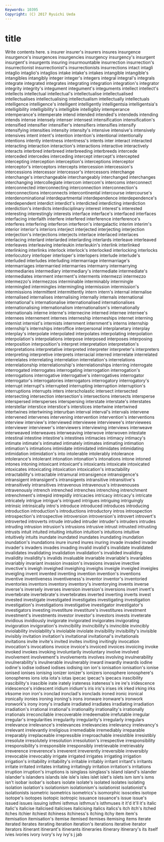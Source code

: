 ```yaml
---
Keywords: 10395 
Copyright: (C) 2017 Ryuichi Ueda
---
```


# title

Write contents here.
s insurer insurer's insurers insures insurgence insurgence's insurgences
insurgencies insurgency insurgency's insurgent insurgent's insurgents insuring insurmountable insurrection insurrection's
insurrectionist insurrectionist's insurrectionists insurrections intact intagli intaglio intaglio's intaglios intake
intake's intakes intangible intangible's intangibles intangibly integer integer's integers integral
integral's integrals integrate integrated integrates integrating integration integration's integrator integrity
integrity's integument integument's integuments intellect intellect's intellects intellectual intellectual's intellectualise
intellectualised intellectualises intellectualising intellectualism intellectually intellectuals intelligence intelligence's intelligent intelligently
intelligentsia intelligentsia's intelligibility intelligibility's intelligible intelligibly intemperance intemperance's intemperate intend
intended intended's intendeds intending intends intense intensely intenser intensest intensification
intensification's intensified intensifier intensifier's intensifiers intensifies intensify intensifying intensities intensity
intensity's intensive intensive's intensively intensives intent intent's intention intention's intentional
intentionally intentions intently intentness intentness's intents inter interact interacted interacting
interaction interaction's interactions interactive interactively interacts interbred interbreed interbreeding interbreeds
intercede interceded intercedes interceding intercept intercept's intercepted intercepting interception interception's
interceptions interceptor interceptor's interceptors intercepts intercession intercession's intercessions intercessor intercessor's
intercessors interchange interchange's interchangeable interchangeably interchanged interchanges interchanging intercollegiate intercom
intercom's intercoms interconnect interconnected interconnecting interconnection interconnection's interconnections interconnects intercontinental
intercourse intercourse's interdenominational interdepartmental interdependence interdependence's interdependent interdict interdict's interdicted
interdicting interdiction interdiction's interdicts interdisciplinary interest interest's interested interesting interestingly
interests interface interface's interfaced interfaces interfacing interfaith interfere interfered interference
interference's interferes interfering interferon interferon's intergalactic interim interim's interior interior's
interiors interject interjected interjecting interjection interjection's interjections interjects interlace interlaced
interlaces interlacing interlard interlarded interlarding interlards interleave interleaved interleaves interleaving
interleukin interleukin's interlink interlinked interlinking interlinks interlock interlock's interlocked interlocking
interlocks interlocutory interloper interloper's interlopers interlude interlude's interluded interludes interluding
intermarriage intermarriage's intermarriages intermarried intermarries intermarry intermarrying intermediaries intermediary intermediary's
intermediate intermediate's intermediates interment interment's interments intermezzi intermezzo intermezzo's intermezzos
interminable interminably intermingle intermingled intermingles intermingling intermission intermission's intermissions intermittent
intermittently intern intern's internal internalise internalised internalises internalising internally internals
international international's internationalise internationalised internationalises internationalising internationalism internationalism's internationally internationals
interne interne's internecine interned internee internee's internees internement internes interneship
interneships internet interning internist internist's internists internment internment's interns internship
internship's internships interoffice interpersonal interplanetary interplay interplay's interpolate interpolated interpolates
interpolating interpolation interpolation's interpolations interpose interposed interposes interposing interposition interposition's
interpret interpretation interpretation's interpretations interpretative interpreted interpreter interpreter's interpreters interpreting
interpretive interprets interracial interred interrelate interrelated interrelates interrelating interrelation interrelation's
interrelations interrelationship interrelationship's interrelationships interring interrogate interrogated interrogates interrogating interrogation
interrogation's interrogations interrogative interrogative's interrogatives interrogator interrogator's interrogatories interrogators interrogatory
interrogatory's interrupt interrupt's interrupted interrupting interruption interruption's interruptions interrupts inters
interscholastic intersect intersected intersecting intersection intersection's intersections intersects intersperse interspersed
intersperses interspersing interstate interstate's interstates interstellar interstice interstice's interstices intertwine
intertwined intertwines intertwining interurban interval interval's intervals intervene intervened intervenes
intervening intervention intervention's interventions interview interview's interviewed interviewee interviewee's interviewees
interviewer interviewer's interviewers interviewing interviews interweave interweaved interweaves interweaving interwove
interwoven intestate intestinal intestine intestine's intestines intimacies intimacy intimacy's intimate
intimate's intimated intimately intimates intimating intimation intimation's intimations intimidate intimidated
intimidates intimidating intimidation intimidation's into intolerable intolerably intolerance intolerance's intolerant
intonation intonation's intonations intone intoned intones intoning intoxicant intoxicant's intoxicants
intoxicate intoxicated intoxicates intoxicating intoxication intoxication's intractability intractability's intractable intramural
intransigence intransigence's intransigent intransigent's intransigents intransitive intransitive's intransitively intransitives intravenous
intravenous's intravenouses intravenously intrench intrenched intrenches intrenching intrenchment intrenchment's intrepid
intrepidly intricacies intricacy intricacy's intricate intricately intrigue intrigue's intrigued intrigues
intriguing intriguingly intrinsic intrinsically intro's introduce introduced introduces introducing introduction
introduction's introductions introductory intros introspection introspection's introspective introversion introversion's introvert
introvert's introverted introverts intrude intruded intruder intruder's intruders intrudes intruding
intrusion intrusion's intrusions intrusive intrust intrusted intrusting intrusts intuit intuited
intuiting intuition intuition's intuitions intuitive intuitively intuits inundate inundated inundates
inundating inundation inundation's inundations inure inured inures inuring invade invaded
invader invader's invaders invades invading invalid invalid's invalidate invalidated invalidates
invalidating invalidation invalidation's invalided invaliding invalidity invalidity's invalids invaluable invariable
invariable's invariables invariably invariant invasion invasion's invasions invasive invective invective's
inveigh inveighed inveighing inveighs inveigle inveigled inveigles inveigling invent invented
inventing invention invention's inventions inventive inventiveness inventiveness's inventor inventor's inventoried
inventories inventors inventory inventory's inventorying invents inverse inverse's inversely inverses
inversion inversion's inversions invert invert's invertebrate invertebrate's invertebrates inverted inverting
inverts invest invested investigate investigated investigates investigating investigation investigation's investigations
investigative investigator investigator's investigators investing investiture investiture's investitures investment investment's
investments investor investor's investors invests inveterate invidious invidiously invigorate invigorated
invigorates invigorating invigoration invigoration's invincibility invincibility's invincible invincibly inviolability inviolability's
inviolable inviolate invisibility invisibility's invisible invisibly invitation invitation's invitational invitational's
invitationals invitations invite invite's invited invites inviting invitingly invocation invocation's
invocations invoice invoice's invoiced invoices invoicing invoke invoked invokes invoking
involuntarily involuntary involve involved involvement involvement's involvements involves involving invulnerability
invulnerability's invulnerable invulnerably inward inwardly inwards iodine iodine's iodise iodised
iodises iodising ion ion's ionisation ionisation's ionise ionised ionises ionising
ionizer ionizer's ionizers ionosphere ionosphere's ionospheres ions iota iota's iotas
ipecac ipecac's ipecacs irascibility irascibility's irascible irate irately irateness irateness's
ire ire's iridescence iridescence's iridescent iridium iridium's iris iris's irises
irk irked irking irks irksome iron iron's ironclad ironclad's ironclads
ironed ironic ironical ironically ironies ironing ironing's irons ironware ironware's
ironwork ironwork's irony irony's irradiate irradiated irradiates irradiating irradiation irradiation's
irrational irrational's irrationality irrationality's irrationally irrationals irreconcilable irrecoverable irredeemable irrefutable
irregular irregular's irregularities irregularity irregularity's irregularly irregulars irrelevance irrelevance's irrelevances
irrelevancies irrelevancy irrelevancy's irrelevant irrelevantly irreligious irremediable irremediably irreparable irreparably
irreplaceable irrepressible irreproachable irresistible irresistibly irresolute irresolutely irresolution irresolution's irrespective
irresponsibility irresponsibility's irresponsible irresponsibly irretrievable irretrievably irreverence irreverence's irreverent irreverently
irreversible irreversibly irrevocable irrevocably irrigate irrigated irrigates irrigating irrigation irrigation's
irritability irritability's irritable irritably irritant irritant's irritants irritate irritated irritates
irritating irritatingly irritation irritation's irritations irruption irruption's irruptions is isinglass
isinglass's island island's islander islander's islanders islands isle isle's isles
islet islet's islets ism ism's isms isn't isobar isobar's isobars
isolate isolate's isolated isolates isolating isolation isolation's isolationism isolationism's isolationist
isolationist's isolationists isometric isometrics isometrics's isomorphic isosceles isotope isotope's isotopes
isotopic isotropic issuance issuance's issue issue's issued issues issuing isthmi
isthmus isthmus's isthmuses it it'd it'll it's italic italic's italicise
italicised italicises italicising italics italics's itch itch's itched itches itchier
itchiest itchiness itchiness's itching itchy item item's itemisation itemisation's itemise
itemised itemises itemising items iterate iterated iterates iterating iteration iteration's
iterations iterative iterator iterators itinerant itinerant's itinerants itineraries itinerary itinerary's
its itself ivies ivories ivory ivory's ivy ivy's j jab
